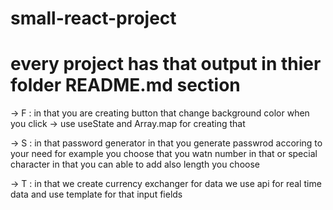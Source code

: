 ﻿# small-react-project
# every project has that output in thier folder README.md section 
-> F : in that you are creating button that change background color when you click
        -> use useState and Array.map for creating that

        
-> S : in that password generator in that you generate passwrod accoring to your need for example you choose that you watn number in that or special character in that you can able to add also length you choose


-> T : in that we create currency exchanger for data we use api for real time data and use template for that input fields
